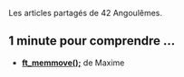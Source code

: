 Les articles partagés de 42 Angoulêmes.

## 1 minute pour comprendre ...
* **[ft_memmove();](mafissie_ft_memmove.md)** de Maxime